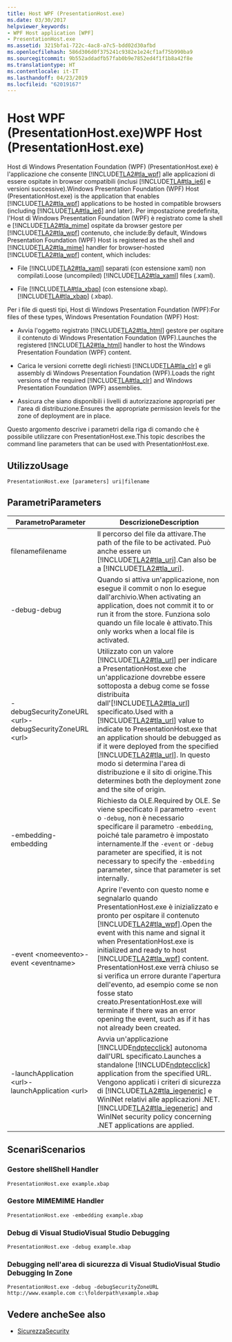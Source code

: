 ```yaml
---
title: Host WPF (PresentationHost.exe)
ms.date: 03/30/2017
helpviewer_keywords:
- WPF Host application [WPF]
- PresentationHost.exe
ms.assetid: 3215bfa1-722c-4ac8-a7c5-bdd02d30afbd
ms.openlocfilehash: 586d306d0f375241c9382e1e24cf1af75b990ba9
ms.sourcegitcommit: 9b552addadfb57fab0b9e7852ed4f1f1b8a42f8e
ms.translationtype: HT
ms.contentlocale: it-IT
ms.lasthandoff: 04/23/2019
ms.locfileid: "62019167"
---
```

# <a name="wpf-host-presentationhostexe"></a><span data-ttu-id="1d400-102">Host WPF (PresentationHost.exe)</span><span class="sxs-lookup"><span data-stu-id="1d400-102">WPF Host (PresentationHost.exe)</span></span>
<span data-ttu-id="1d400-103">Host di Windows Presentation Foundation (WPF) (PresentationHost.exe) è l'applicazione che consente [!INCLUDE[TLA2#tla_wpf](../../../../includes/tla2sharptla-wpf-md.md)] alle applicazioni di essere ospitate in browser compatibili (inclusi [!INCLUDE[TLA#tla_ie6](../../../../includes/tlasharptla-ie6-md.md)] e versioni successive).</span><span class="sxs-lookup"><span data-stu-id="1d400-103">Windows Presentation Foundation (WPF) Host (PresentationHost.exe) is the application that enables [!INCLUDE[TLA2#tla_wpf](../../../../includes/tla2sharptla-wpf-md.md)] applications to be hosted in compatible browsers (including [!INCLUDE[TLA#tla_ie6](../../../../includes/tlasharptla-ie6-md.md)] and later).</span></span> <span data-ttu-id="1d400-104">Per impostazione predefinita, l'Host di Windows Presentation Foundation (WPF) è registrato come la shell e [!INCLUDE[TLA2#tla_mime](../../../../includes/tla2sharptla-mime-md.md)] ospitate da browser gestore per [!INCLUDE[TLA2#tla_wpf](../../../../includes/tla2sharptla-wpf-md.md)] contenuto, che include:</span><span class="sxs-lookup"><span data-stu-id="1d400-104">By default, Windows Presentation Foundation (WPF) Host is registered as the shell and [!INCLUDE[TLA2#tla_mime](../../../../includes/tla2sharptla-mime-md.md)] handler for browser-hosted [!INCLUDE[TLA2#tla_wpf](../../../../includes/tla2sharptla-wpf-md.md)] content, which includes:</span></span>  
  
- <span data-ttu-id="1d400-105">File [!INCLUDE[TLA2#tla_xaml](../../../../includes/tla2sharptla-xaml-md.md)] separati (con estensione xaml) non compilati.</span><span class="sxs-lookup"><span data-stu-id="1d400-105">Loose (uncompiled) [!INCLUDE[TLA2#tla_xaml](../../../../includes/tla2sharptla-xaml-md.md)] files (.xaml).</span></span>  
  
- <span data-ttu-id="1d400-106">File [!INCLUDE[TLA#tla_xbap](../../../../includes/tlasharptla-xbap-md.md)] (con estensione xbap).</span><span class="sxs-lookup"><span data-stu-id="1d400-106">[!INCLUDE[TLA#tla_xbap](../../../../includes/tlasharptla-xbap-md.md)] (.xbap).</span></span>  
  
 <span data-ttu-id="1d400-107">Per i file di questi tipi, Host di Windows Presentation Foundation (WPF):</span><span class="sxs-lookup"><span data-stu-id="1d400-107">For files of these types, Windows Presentation Foundation (WPF) Host:</span></span>  
  
- <span data-ttu-id="1d400-108">Avvia l'oggetto registrato [!INCLUDE[TLA2#tla_html](../../../../includes/tla2sharptla-html-md.md)] gestore per ospitare il contenuto di Windows Presentation Foundation (WPF).</span><span class="sxs-lookup"><span data-stu-id="1d400-108">Launches the registered [!INCLUDE[TLA2#tla_html](../../../../includes/tla2sharptla-html-md.md)] handler to host the Windows Presentation Foundation (WPF) content.</span></span>  
  
- <span data-ttu-id="1d400-109">Carica le versioni corrette degli richiesti [!INCLUDE[TLA#tla_clr](../../../../includes/tlasharptla-clr-md.md)] e gli assembly di Windows Presentation Foundation (WPF).</span><span class="sxs-lookup"><span data-stu-id="1d400-109">Loads the right versions of the required [!INCLUDE[TLA#tla_clr](../../../../includes/tlasharptla-clr-md.md)] and Windows Presentation Foundation (WPF) assemblies.</span></span>  
  
- <span data-ttu-id="1d400-110">Assicura che siano disponibili i livelli di autorizzazione appropriati per l'area di distribuzione.</span><span class="sxs-lookup"><span data-stu-id="1d400-110">Ensures the appropriate permission levels for the zone of deployment are in place.</span></span>  
  
 <span data-ttu-id="1d400-111">Questo argomento descrive i parametri della riga di comando che è possibile utilizzare con PresentationHost.exe.</span><span class="sxs-lookup"><span data-stu-id="1d400-111">This topic describes the command line parameters that can be used with PresentationHost.exe.</span></span>  
  
## <a name="usage"></a><span data-ttu-id="1d400-112">Utilizzo</span><span class="sxs-lookup"><span data-stu-id="1d400-112">Usage</span></span>  
 `PresentationHost.exe [parameters] uri|filename`  
  
## <a name="parameters"></a><span data-ttu-id="1d400-113">Parametri</span><span class="sxs-lookup"><span data-stu-id="1d400-113">Parameters</span></span>  
  
|<span data-ttu-id="1d400-114">Parametro</span><span class="sxs-lookup"><span data-stu-id="1d400-114">Parameter</span></span>|<span data-ttu-id="1d400-115">Descrizione</span><span class="sxs-lookup"><span data-stu-id="1d400-115">Description</span></span>|  
|---------------|-----------------|  
|<span data-ttu-id="1d400-116">filename</span><span class="sxs-lookup"><span data-stu-id="1d400-116">filename</span></span>|<span data-ttu-id="1d400-117">Il percorso del file da attivare.</span><span class="sxs-lookup"><span data-stu-id="1d400-117">The path of the file to be activated.</span></span> <span data-ttu-id="1d400-118">Può anche essere un [!INCLUDE[TLA2#tla_uri](../../../../includes/tla2sharptla-uri-md.md)].</span><span class="sxs-lookup"><span data-stu-id="1d400-118">Can also be a [!INCLUDE[TLA2#tla_uri](../../../../includes/tla2sharptla-uri-md.md)].</span></span>|  
|<span data-ttu-id="1d400-119">-debug</span><span class="sxs-lookup"><span data-stu-id="1d400-119">-debug</span></span>|<span data-ttu-id="1d400-120">Quando si attiva un'applicazione, non esegue il commit o non lo esegue dall'archivio.</span><span class="sxs-lookup"><span data-stu-id="1d400-120">When activating an application, does not commit it to or run it from the store.</span></span> <span data-ttu-id="1d400-121">Funziona solo quando un file locale è attivato.</span><span class="sxs-lookup"><span data-stu-id="1d400-121">This only works when a local file is activated.</span></span>|  
|<span data-ttu-id="1d400-122">-debugSecurityZoneURL \<url></span><span class="sxs-lookup"><span data-stu-id="1d400-122">-debugSecurityZoneURL \<url></span></span>|<span data-ttu-id="1d400-123">Utilizzato con un valore [!INCLUDE[TLA2#tla_url](../../../../includes/tla2sharptla-url-md.md)] per indicare a PresentationHost.exe che un'applicazione dovrebbe essere sottoposta a debug come se fosse distribuita dall'[!INCLUDE[TLA2#tla_url](../../../../includes/tla2sharptla-url-md.md)] specificato.</span><span class="sxs-lookup"><span data-stu-id="1d400-123">Used with a [!INCLUDE[TLA2#tla_url](../../../../includes/tla2sharptla-url-md.md)] value to indicate to PresentationHost.exe that an application should be debugged as if it were deployed from the specified [!INCLUDE[TLA2#tla_url](../../../../includes/tla2sharptla-url-md.md)].</span></span> <span data-ttu-id="1d400-124">In questo modo si determina l'area di distribuzione e il sito di origine.</span><span class="sxs-lookup"><span data-stu-id="1d400-124">This determines both the deployment zone and the site of origin.</span></span>|  
|<span data-ttu-id="1d400-125">-embedding</span><span class="sxs-lookup"><span data-stu-id="1d400-125">-embedding</span></span>|<span data-ttu-id="1d400-126">Richiesto da OLE.</span><span class="sxs-lookup"><span data-stu-id="1d400-126">Required by OLE.</span></span> <span data-ttu-id="1d400-127">Se viene specificato il parametro `-event` o `-debug`, non è necessario specificare il parametro `-embedding`, poiché tale parametro è impostato internamente.</span><span class="sxs-lookup"><span data-stu-id="1d400-127">If the `-event` or `-debug` parameter are specified, it is not necessary to specify the `-embedding` parameter, since that parameter is set internally.</span></span>|  
|<span data-ttu-id="1d400-128">-event \<nomeevento></span><span class="sxs-lookup"><span data-stu-id="1d400-128">-event \<eventname></span></span>|<span data-ttu-id="1d400-129">Aprire l'evento con questo nome e segnalarlo quando PresentationHost.exe è inizializzato e pronto per ospitare il contenuto [!INCLUDE[TLA2#tla_wpf](../../../../includes/tla2sharptla-wpf-md.md)].</span><span class="sxs-lookup"><span data-stu-id="1d400-129">Open the event with this name and signal it when PresentationHost.exe is initialized and ready to host [!INCLUDE[TLA2#tla_wpf](../../../../includes/tla2sharptla-wpf-md.md)] content.</span></span> <span data-ttu-id="1d400-130">PresentationHost.exe verrà chiuso se si verifica un errore durante l'apertura dell'evento, ad esempio come se non fosse stato creato.</span><span class="sxs-lookup"><span data-stu-id="1d400-130">PresentationHost.exe will terminate if there was an error opening the event, such as if it has not already been created.</span></span>|  
|<span data-ttu-id="1d400-131">-launchApplication \<url></span><span class="sxs-lookup"><span data-stu-id="1d400-131">-launchApplication \<url></span></span>|<span data-ttu-id="1d400-132">Avvia un'applicazione [!INCLUDE[ndptecclick](../../../../includes/ndptecclick-md.md)] autonoma dall'URL specificato.</span><span class="sxs-lookup"><span data-stu-id="1d400-132">Launches a standalone [!INCLUDE[ndptecclick](../../../../includes/ndptecclick-md.md)] application from the specified URL.</span></span> <span data-ttu-id="1d400-133">Vengono applicati i criteri di sicurezza di [!INCLUDE[TLA2#tla_iegeneric](../../../../includes/tla2sharptla-iegeneric-md.md)] e WinINet relativi alle applicazioni .NET.</span><span class="sxs-lookup"><span data-stu-id="1d400-133">[!INCLUDE[TLA2#tla_iegeneric](../../../../includes/tla2sharptla-iegeneric-md.md)] and WinINet security policy concerning .NET applications are applied.</span></span>|  
  
## <a name="scenarios"></a><span data-ttu-id="1d400-134">Scenari</span><span class="sxs-lookup"><span data-stu-id="1d400-134">Scenarios</span></span>  
  
### <a name="shell-handler"></a><span data-ttu-id="1d400-135">Gestore shell</span><span class="sxs-lookup"><span data-stu-id="1d400-135">Shell Handler</span></span>  
 `PresentationHost.exe example.xbap`  
  
### <a name="mime-handler"></a><span data-ttu-id="1d400-136">Gestore MIME</span><span class="sxs-lookup"><span data-stu-id="1d400-136">MIME Handler</span></span>  
 `PresentationHost.exe -embedding example.xbap`  
  
### <a name="visual-studio-debugging"></a><span data-ttu-id="1d400-137">Debug di Visual Studio</span><span class="sxs-lookup"><span data-stu-id="1d400-137">Visual Studio Debugging</span></span>  
 `PresentationHost.exe -debug example.xbap`  
  
### <a name="visual-studio-debugging-in-zone"></a><span data-ttu-id="1d400-138">Debugging nell'area di sicurezza di Visual Studio</span><span class="sxs-lookup"><span data-stu-id="1d400-138">Visual Studio Debugging In Zone</span></span>  
 `PresentationHost.exe -debug -debugSecurityZoneURL http://www.example.com c:\folderpath\example.xbap`  
  
## <a name="see-also"></a><span data-ttu-id="1d400-139">Vedere anche</span><span class="sxs-lookup"><span data-stu-id="1d400-139">See also</span></span>

- [<span data-ttu-id="1d400-140">Sicurezza</span><span class="sxs-lookup"><span data-stu-id="1d400-140">Security</span></span>](../security-wpf.md)
